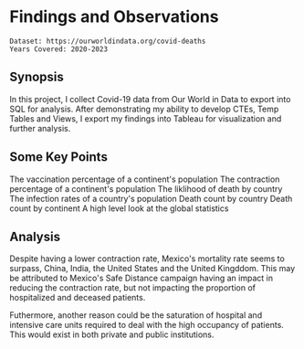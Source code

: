 # Findings and Observations

    Dataset: https://ourworldindata.org/covid-deaths 
    Years Covered: 2020-2023

## Synopsis
In this project, I collect Covid-19 data from Our World in Data to export into SQL for analysis. After demonstrating my ability to develop CTEs, Temp Tables and Views, I export my findings into Tableau for visualization and further analysis. 

## Some Key Points
The vaccination percentage of a continent's population 
The contraction percentage of a continent's population
The liklihood of death by country
The infection rates of a country's population
Death count by country
Death count by continent
A high level look at the global statistics

## Analysis
Despite having a lower contraction rate, Mexico's mortality rate seems to surpass, China, India, the United States and the United Kingddom. This may be attributed to Mexico's Safe Distance campaign having an impact in reducing the contraction rate, but not impacting the proportion of hospitalized and deceased patients. 

Futhermore, another reason could be the saturation of hospital and intensive care units required to deal with the high occupancy of patients. This would exist in both private and public institutions. 

